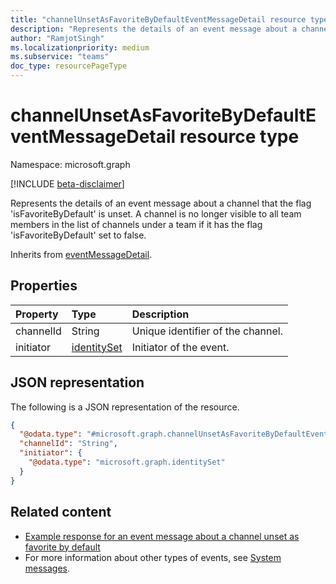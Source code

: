 ```yaml
---
title: "channelUnsetAsFavoriteByDefaultEventMessageDetail resource type"
description: "Represents the details of an event message about a channel unset as favorite by default."
author: "RamjotSingh"
ms.localizationpriority: medium
ms.subservice: "teams"
doc_type: resourcePageType
---
```


# channelUnsetAsFavoriteByDefaultEventMessageDetail resource type

Namespace: microsoft.graph

[!INCLUDE [beta-disclaimer](../../includes/beta-disclaimer.md)]

Represents the details of an event message about a channel that the flag 'isFavoriteByDefault' is unset.
A channel is no longer visible to all team members in the list of channels under a team if it has the flag 'isFavoriteByDefault' set to false.


Inherits from [eventMessageDetail](../resources/eventmessagedetail.md).

## Properties
|Property|Type|Description|
|:---|:---|:---|
|channelId|String|Unique identifier of the channel.|
|initiator|[identitySet](../resources/identityset.md)|Initiator of the event.|

## JSON representation
The following is a JSON representation of the resource.
<!-- {
  "blockType": "resource",
  "@odata.type": "microsoft.graph.channelUnsetAsFavoriteByDefaultEventMessageDetail",
  "baseType": "microsoft.graph.eventMessageDetail"
}
-->
``` json
{
  "@odata.type": "#microsoft.graph.channelUnsetAsFavoriteByDefaultEventMessageDetail",
  "channelId": "String",
  "initiator": {
    "@odata.type": "microsoft.graph.identitySet"
  }
}
```


## Related content
- [Example response for an event message about a channel unset as favorite by default](/graph/system-messages/#channel-unset-as-favorite-by-default)
- For more information about other types of events, see [System messages](/graph/system-messages).
